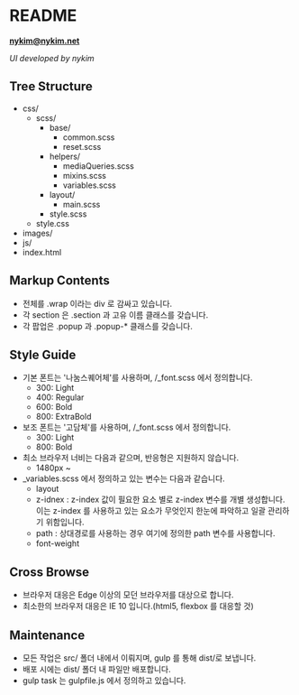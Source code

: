 # README

**nykim@nykim.net**

_UI developed by nykim_

## Tree Structure

- css/
  - scss/
    - base/
      - common.scss
      - reset.scss
    - helpers/
      - mediaQueries.scss
      - mixins.scss
      - variables.scss
    - layout/
      - main.scss
    - style.scss
  - style.css
- images/
- js/
- index.html

## Markup Contents

- 전체를 .wrap 이라는 div 로 감싸고 있습니다.
- 각 section 은 .section 과 고유 이름 클래스를 갖습니다.
- 각 팝업은 .popup 과 .popup-\* 클래스를 갖습니다.

## Style Guide

- 기본 폰트는 '나눔스퀘어체'를 사용하며, /\_font.scss 에서 정의합니다.
  - 300: Light
  - 400: Regular
  - 600: Bold
  - 800: ExtraBold
- 보조 폰트는 '고담체'를 사용하며, /\_font.scss 에서 정의합니다.
  - 300: Light
  - 800: Bold
- 최소 브라우저 너비는 다음과 같으며, 반응형은 지원하지 않습니다.
  - 1480px ~
- \_variables.scss 에서 정의하고 있는 변수는 다음과 같습니다.
  - layout
  - z-idnex : z-index 값이 필요한 요소 별로 z-index 변수를 개별 생성합니다. 이는 z-index 를 사용하고 있는 요소가 무엇인지 한눈에 파악하고 일괄 관리하기 위함입니다.
  - path : 상대경로를 사용하는 경우 여기에 정의한 path 변수를 사용합니다.
  - font-weight

## Cross Browse

- 브라우저 대응은 Edge 이상의 모던 브라우저를 대상으로 합니다.
- 최소한의 브라우저 대응은 IE 10 입니다.(html5, flexbox 를 대응할 것)

## Maintenance

- 모든 작업은 src/ 폴더 내에서 이뤄지며, gulp 를 통해 dist/로 보냅니다.
- 배포 시에는 dist/ 폴더 내 파일만 배포합니다.
- gulp task 는 gulpfile.js 에서 정의하고 있습니다.

